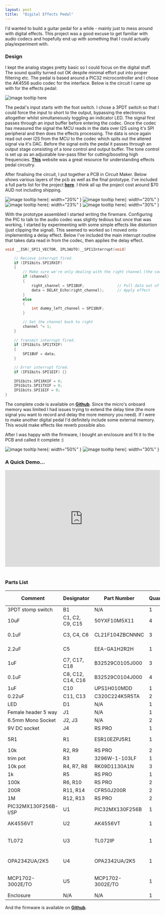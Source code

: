```yaml
---
layout: post
title:  "Digital Effects Pedal"
---
```


I'd wanted to build a guitar pedal for a while - mainly just to mess around with digital effects. This project was a good excuse to get familiar with audio codecs and hopefully end up with something that I could actually play/experiment with. 

### Design
I kept the analog stages pretty basic so I could focus on the digital stuff. The sound quality turned out OK despite minimal effort put into proper filtering etc. The pedal is based around a PIC32 microcontroller and I chose the AK4556 audio codec for the interface. Below is the circuit I came up with for the effects pedal: 

![image tooltip here](/assets/digital-effects-pedal/schematic.PNG)

The pedal's input starts with the foot switch. I chose a 3PDT switch so that I could force the input to short to the output, bypassing the electronics altogether whilst simultaneously toggling an indicator LED. The signal first passes through an input buffer before entering the codec. Once the codec has measured the signal the MCU reads in the data over I2S using it's SPI peripheral and then does the effects processing. The data is once again read out over I2S from the MCU to the codec which spits out the altered signal via it's DAC. Before the signal exits the pedal it passes through an output stage consisting of a *tone* control and output buffer. The tone control is set up as an adjustable low-pass filter for cutting/boosting high frequencies. [**This**](https://neatcircuits.com/doctor_pedal.htm) website was a great resource for understanding effects pedal circuitry. 

After finalising the circuit, I put together a PCB in Circuit Maker. Below shows various layers of the pcb as well as the final prototype. I've included a full parts list for the project [**here**](#parts-list). I think all up the project cost around $70 AUD not including shipping. 


![image tooltip here](/assets/digital-effects-pedal/pcb-top.PNG){: width="20%" }
![image tooltip here](/assets/digital-effects-pedal/pcb-bot.PNG){: width="20%" }
![image tooltip here](/assets/digital-effects-pedal/pcb-all.PNG){: width="23%" }
![image tooltip here](/assets/digital-effects-pedal/proto.png){: width="30%" }


With the prototype assembled I started writing the firwmare. Configuring the PIC to talk to the audio codec was slightly tedious but once that was working, I started by experimenting with some simple effects like distortion (just clipping the signal). This seemed to worked so I moved onto implementing a delay effect. Below I've included the main interrupt routine that takes data read in from the codec, then applies the delay effect. 

``` c
void __ISR(_SPI1_VECTOR, IPL3AUTO)__SPI1Interrupt(void)

    // Recieve interrupt fired.
    if (IFS1bits.SPI1RXIF)
    {
        // Make sure we're only dealing with the right channel (the codec is a stereo device).
        if (channel)
        {
            right_channel = SPI1BUF;               // Pull data out of SPI buffer
            data = DELAY_Echo(right_channel);      // Apply effect
        }
        else
        {
            int dummy_left_channel = SPI1BUF;
        }

        // Set the channel back to right
        channel ^= 1;
    }
   
    // Transmit interrupt fired.
    if (IFS1bits.SPI1TXIF)
    {
        SPI1BUF = data;
    }   

    // Error interrupt fired.
    if (IFS1bits.SPI1EIF) {}
    
    IFS1bits.SPI1RXIF = 0;
    IFS1bits.SPI1TXIF = 0;
    IFS1bits.SPI1EIF = 0;
}
```

The complete code is available on [**Github**](https://github.com/haztro/digital-effects-pedal). Since the micro's onboard memory was limited I had issues trying to extend the delay time (the more signal you want to record and delay the more memory you need). If I were to make another digital pedal I'd definitely include some external memory. This would make effects like reverb possible also. 

After I was happy with the firmware, I bought an enclosure and fit it to the PCB and called it complete :) 

![image tooltip here](/assets/digital-effects-pedal/assembly.jpg){: width="50%" }
![image tooltip here](/assets/digital-effects-pedal/finished.png){: width="30%" }

### A Quick Demo...

<div style="text-align: center">
<iframe style="max-width: 100%" width="560" height="315" src="https://www.youtube.com/embed/JcEm4_CkKNU" title="YouTube video player" frameborder="0" allow="accelerometer; autoplay; clipboard-write; encrypted-media; gyroscope; picture-in-picture" allowfullscreen></iframe>
</div> 

<br>

### Parts List


| Comment              | Designator        | Part Number       | Quantity | Supplier | Supplier Code        |
|----------------------|-------------------|-------------------|----------|----------|----------------------|
| 3PDT stomp switch    | B1                | N/A               | 1        | Jaycar   | SP0766               |
| 10uF                 | C1, C2, C9, C15   | 50YXF10M5X11      | 4        | RS       | 224-4325             |
| 0.1uF                | C3, C4, C6        | CL21F104ZBCNNNC   | 3        | Digikey  | 1276-1007-1-ND       |
| 2.2uF                | C5                | EEA-GA1H2R2H      | 1        | Digikey  | P15835CT-ND          |
| 1uF                  | C7, C17, C18      | B32529C0105J000   | 3        | RS       | 896-1304             |
| 0.1uF                | C8, C12, C14, C16 | B32529C0104J000   | 4        | RS       | 334-221              |
| 1uF                  | C10               | UPS1H010MDD       | 1        | RS       | 519-4239             |
| 0.22uF               | C11, C13          | C320C224K5R5TA    | 2        | RS       | 801-5397             |
| LED                  | D1                | N/A               | 1        | N/A      | N/A                  |
| Female header 5 way  | J1                | N/A               | 1        | N/A      | N/A                  |
| 6.5mm Mono Socket    | J2, J3            | N/A               | 2        | Jaycar   | PS0160               |
| 9V DC socket         | J4                | RS PRO            | 1        | RS       | 884-0957             |
| 5R1                  | R1                | ESR10EZPJ5R1      | 1        | Digikey  | RHM5.1KCT-ND         |
| 10k                  | R2, R9            | RS PRO            | 2        | RS       | 707-7745             |
| trim pot             | R3                | 3296W-1-103LF     | 1        | RS       | 521-9647             |
| 10k pot              | R4, R7, R8        | RK09D1130A1N      | 3        | RS       | 729-3653             |
| 1k                   | R5                | RS PRO            | 1        | RS       | 707-7666             |
| 100k                 | R6, R10           | RS PRO            | 2        | RS       | 707-8388             |
| 200R                 | R11, R14          | CFR50J200R        | 2        | RS       | 132-321              |
| 1M                   | R12, R13          | RS PRO            | 2        | RS       | 707-7903             |
| PIC32MX130F256B-I/SP | U1                | PIC32MX130F256B   | 1        | RS       | 880-6727             |
| AK4556VT             | U2                | AK4556VT          | 1        | Digikey  | 974-1021-1-ND        |
| TL072                | U3                | TL072IP           | 1        | Digikey  | 296-14997-5-ND       |
| OPA2342UA/2K5        | U4                | OPA2342UA/2K5     | 1        | Digikey  | 296-46152-1-ND       |
| MCP1702-3002E/TO     | U5                | MCP1702-3002E/TO  | 1        | Digikey  | MCP1702-3002E/TO-ND  |
| Enclosure	           | N/A               | N/A               | 1	      | Jaycar	 | HB5062               |


And the firmware is available on [**Github**](https://github.com/haztro/stuff/tree/main/digital-effects-pedal).
